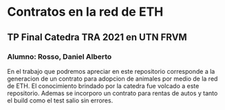 # Contratos en la red de ETH
##  TP Final Catedra TRA 2021 en UTN FRVM 
### Alumno: Rosso, Daniel Alberto

En el trabajo que podremos apreciar en este repositorio corresponde a la generacion de un contrato para adopcion de animales por medio de la red de ETH. El conocimiento brindado por la catedra fue volcado a este repositorio. 
Ademas se incorporo un contrato para rentas de autos y tanto el build como el test salio sin errores.
